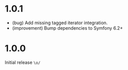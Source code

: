 1.0.1
=====

* (bug) Add missing tagged iterator integration.
* (improvement) Bump dependencies to Symfony 6.2+


1.0.0
=====

Initial release `\o/`
